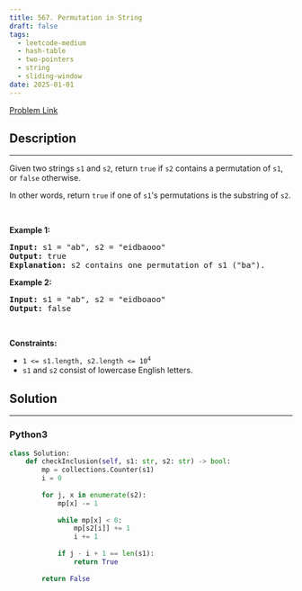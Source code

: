 ```yaml
---
title: 567. Permutation in String
draft: false
tags: 
  - leetcode-medium
  - hash-table
  - two-pointers
  - string
  - sliding-window
date: 2025-01-01
---
```


[Problem Link](https://leetcode.com/problems/permutation-in-string/)

## Description

---
<p>Given two strings <code>s1</code> and <code>s2</code>, return <code>true</code> if <code>s2</code> contains a <span data-keyword="permutation-string">permutation</span> of <code>s1</code>, or <code>false</code> otherwise.</p>

<p>In other words, return <code>true</code> if one of <code>s1</code>&#39;s permutations is the substring of <code>s2</code>.</p>

<p>&nbsp;</p>
<p><strong class="example">Example 1:</strong></p>

<pre>
<strong>Input:</strong> s1 = &quot;ab&quot;, s2 = &quot;eidbaooo&quot;
<strong>Output:</strong> true
<strong>Explanation:</strong> s2 contains one permutation of s1 (&quot;ba&quot;).
</pre>

<p><strong class="example">Example 2:</strong></p>

<pre>
<strong>Input:</strong> s1 = &quot;ab&quot;, s2 = &quot;eidboaoo&quot;
<strong>Output:</strong> false
</pre>

<p>&nbsp;</p>
<p><strong>Constraints:</strong></p>

<ul>
	<li><code>1 &lt;= s1.length, s2.length &lt;= 10<sup>4</sup></code></li>
	<li><code>s1</code> and <code>s2</code> consist of lowercase English letters.</li>
</ul>


## Solution

---
### Python3
``` py title='permutation-in-string'
class Solution:
    def checkInclusion(self, s1: str, s2: str) -> bool:
        mp = collections.Counter(s1)
        i = 0
        
        for j, x in enumerate(s2):
            mp[x] -= 1
            
            while mp[x] < 0:
                mp[s2[i]] += 1
                i += 1
            
            if j - i + 1 == len(s1):
                return True
        
        return False
```

